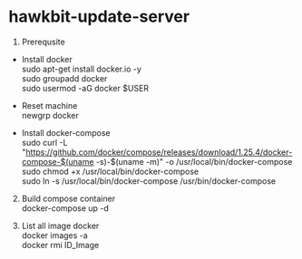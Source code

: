 # hawkbit-update-server
1. Prerequsite
* Install docker\
sudo apt-get install docker.io -y \
sudo groupadd docker\
sudo usermod -aG docker $USER
- Reset machine \
newgrp docker 

* Install docker-compose \
sudo curl -L "https://github.com/docker/compose/releases/download/1.25.4/docker-compose-$(uname -s)-$(uname -m)" -o /usr/local/bin/docker-compose \
sudo chmod +x /usr/local/bin/docker-compose \
sudo ln -s /usr/local/bin/docker-compose /usr/bin/docker-compose 
2. Build compose container  \
docker-compose up -d 

3. List all image docker \
docker images -a \
docker rmi ID_Image

